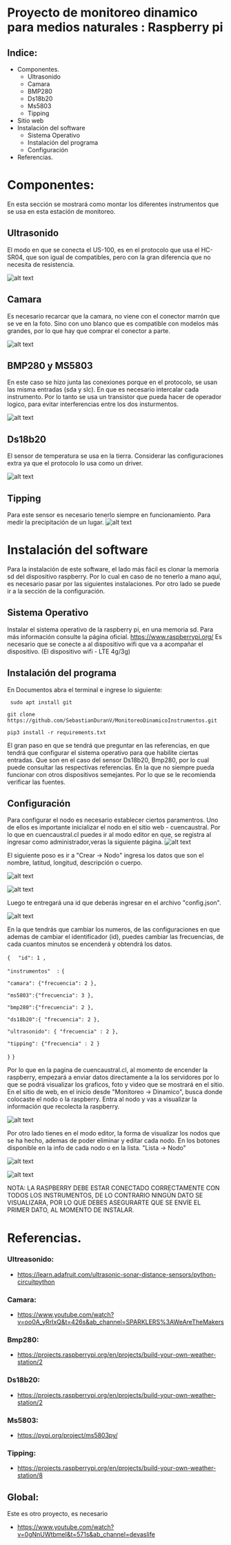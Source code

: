 # Proyecto de monitoreo dinamico para medios naturales : Raspberry pi


## Indice:

- Componentes.
  - Ultrasonido
  - Camara
  - BMP280
  - Ds18b20
  - Ms5803
  - Tipping
- Sitio web
- Instalación del software
  - Sistema Operativo
  - Instalación del programa
  - Configuración
- Referencias.


# Componentes:

En esta sección se mostrará como montar los diferentes instrumentos que se usa en esta estación de monitoreo.

## Ultrasonido

El modo en que se conecta el US-100, es en el protocolo que usa el HC-SR04, que son igual de compatibles, pero con la gran diferencia que no necesita de resistencia.


![alt text](https://raw.githubusercontent.com/SebastianDuranV/MonitoreoDinamicoInstrumentos/master/imagenes/us100.png)


## Camara
Es necesario recarcar que la camara, no viene con el conector marrón que se ve en la foto. Sino con uno blanco que es compatible con modelos más grandes, por lo que hay que comprar el conector a parte.

![alt text](https://raw.githubusercontent.com/SebastianDuranV/MonitoreoDinamicoInstrumentos/master/imagenes/camara.png)


## BMP280 y MS5803
En este caso se hizo junta las conexiones porque en el protocolo, se usan las misma entradas (sda y slc). En que es necesario intercalar cada instrumento. Por lo tanto se usa un transistor que pueda hacer de operador logico, para evitar interferencias entre los dos insturmentos.

![alt text](https://raw.githubusercontent.com/SebastianDuranV/MonitoreoDinamicoInstrumentos/master/imagenes/BMP280-ms5803.png)

## Ds18b20
El sensor de temperatura se usa en la tierra. Considerar las configuraciones extra ya que el protocolo lo usa como un driver.


![alt text](https://raw.githubusercontent.com/SebastianDuranV/MonitoreoDinamicoInstrumentos/master/imagenes/Ds18b20.png)


## Tipping
Para este sensor es necesario tenerlo siempre en funcionamiento. Para medir la precipitación de un lugar.
![alt text](https://raw.githubusercontent.com/SebastianDuranV/MonitoreoDinamicoInstrumentos/master/imagenes/tipping.png)

# Instalación del software

Para la instalación de este software, el lado más fácil es clonar la memoria sd del dispositivo raspberry. Por lo cual en caso de no tenerlo a mano aquí, es necesario pasar por las siguientes instalaciones. Por otro lado se puede ir a la sección de la configuración.  

## Sistema Operativo

Instalar el sistema operativo de la raspberry pi, en una memoria sd. Para más información consulte la página oficial. https://www.raspberrypi.org/
Es necesario que se conecte a al dispositivo wifi que va a acompañar el dispositivo. (El dispositivo wifi - LTE 4g/3g)

## Instalación del programa

En Documentos abra el terminal e ingrese lo siguiente:

`` sudo apt install git``

`` git clone https://github.com/SebastianDuranV/MonitoreoDinamicoInstrumentos.git ``

``pip3 install -r requirements.txt``

El gran paso en que se tendrá que preguntar en las referencias, en que tendrá que configurar el sistema operativo para que habilite ciertas entradas. Que son en el caso del sensor Ds18b20, Bmp280, por lo cual puede consultar las respectivas referencias. En la que no siempre pueda funcionar con otros dispositivos semejantes. Por lo que se le recomienda verificar las fuentes.

## Configuración

Para configurar el nodo es necesario establecer ciertos paramentros.
Uno de ellos es importante inicializar el nodo en el sitio web - cuencaustral. Por lo que en cuencaustral.cl puedes ir al modo editor en que, se registra al ingresar como administrador,veras la siguiente página.
![alt text](https://raw.githubusercontent.com/SebastianDuranV/MonitoreoDinamicoInstrumentos/master/imagenes/modoeditor.png)


El siguiente poso es ir a "Crear -> Nodo" ingresa los datos que son el nombre, latitud, longitud, descripción o cuerpo.

![alt text](https://raw.githubusercontent.com/SebastianDuranV/MonitoreoDinamicoInstrumentos/master/imagenes/modoeditor-hambur.png)

![alt text](https://raw.githubusercontent.com/SebastianDuranV/MonitoreoDinamicoInstrumentos/master/imagenes/crearnodo.png)

Luego te entregará una id que deberás ingresar en el archivo "config.json".

![alt text](https://raw.githubusercontent.com/SebastianDuranV/MonitoreoDinamicoInstrumentos/master/imagenes/resultado.png)

En la que tendrás que cambiar los numeros, de las configuraciones en que ademas de cambiar el identificador (id), puedes cambiar las frecuencias, de cada cuantos minutos se encenderá y obtendrá los datos.

``{``
``	"id": 1 ,``

``"instrumentos"  :``
``{``

``"camara": {"frecuencia": 2 },``

``"ms5803":{"frecuencia": 3 },``

``"bmp280":{"frecuencia": 2 },``

``"ds18b20":{ "frecuencia": 2 },``

``"ultrasonido": { "frecuencia" : 2 },``

``"tipping": {"frecuencia" : 2 }``

``}``
``}``

Por lo que en la pagina de cuencaustral.cl, al momento de encender la raspberry, empezará a enviar datos directamente a la los servidores por lo que se podrá visualizar los graficos, foto y video que se mostrará en el sitio.
En el sitio de web, en el inicio desde "Monitoreo -> Dinamico", busca donde colocaste el nodo o la raspberry. Entra al nodo y vas a visualizar la información que recolecta la raspberry.

![alt text](https://raw.githubusercontent.com/SebastianDuranV/MonitoreoDinamicoInstrumentos/master/imagenes/mapa.png)


Por otro lado tienes en el modo editor, la forma de visualizar los nodos que se ha hecho, ademas de poder eliminar y editar cada nodo. En los botones disponible en la info de cada nodo o en la lista. "Lista -> Nodo"

![alt text](https://raw.githubusercontent.com/SebastianDuranV/MonitoreoDinamicoInstrumentos/master/imagenes/mostrar1.png)

![alt text](https://raw.githubusercontent.com/SebastianDuranV/MonitoreoDinamicoInstrumentos/master/imagenes/mostrar2.png)

  NOTA: LA RASPBERRY DEBE ESTAR CONECTADO CORRECTAMENTE CON TODOS LOS INSTRUMENTOS, DE LO CONTRARIO NINGÚN DATO SE VISUALIZARA, POR LO QUE DEBES ASEGURARTE QUE SE ENVÍE EL PRIMER DATO, AL MOMENTO DE INSTALAR. 

# Referencias.

### Ultreasonido:
- https://learn.adafruit.com/ultrasonic-sonar-distance-sensors/python-circuitpython

### Camara:
- https://www.youtube.com/watch?v=oo0A_yRrIxQ&t=426s&ab_channel=SPARKLERS%3AWeAreTheMakers

### Bmp280:
- https://projects.raspberrypi.org/en/projects/build-your-own-weather-station/2
  
### Ds18b20:
- https://projects.raspberrypi.org/en/projects/build-your-own-weather-station/2
  
### Ms5803:
- https://pypi.org/project/ms5803py/
  
### Tipping:
- https://projects.raspberrypi.org/en/projects/build-your-own-weather-station/8

## Global:
Este es otro proyecto, es necesario
- https://www.youtube.com/watch?v=0gNnUWtbmeI&t=571s&ab_channel=devaslife